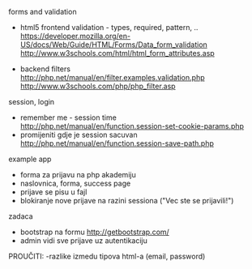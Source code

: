 
forms and validation
* html5 frontend validation - types, required, pattern, ..  
  https://developer.mozilla.org/en-US/docs/Web/Guide/HTML/Forms/Data_form_validation
  http://www.w3schools.com/html/html_form_attributes.asp

* backend filters  
  http://php.net/manual/en/filter.examples.validation.php
  http://www.w3schools.com/php/php_filter.asp

session, login
* remember me - session time   
  http://php.net/manual/en/function.session-set-cookie-params.php
* promijeniti gdje je session sacuvan  
  http://php.net/manual/en/function.session-save-path.php

example app
* forma za prijavu na php akademiju
* naslovnica, forma, success page
* prijave se pisu u fajl
* blokiranje nove prijave na razini sessiona ("Vec ste se prijavili!")

zadaca
* bootstrap na formu
  http://getbootstrap.com/
* admin vidi sve prijave uz autentikaciju


PROUČITI:
-razlike izmedu tipova html-a (email, password)